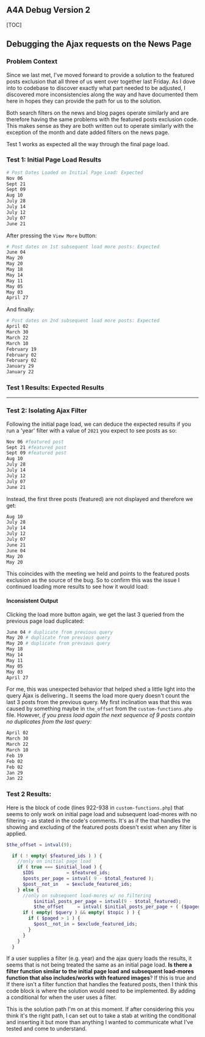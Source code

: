 ## A4A Debug Version 2

[TOC]



## Debugging the Ajax requests on the News Page

### Problem Context

Since we last met, I've moved forward to provide a solution to the featured posts exclusion that all three of us went over together last Friday. As I dove into to codebase to discover exactly what part needed to be adjusted, I discovered more inconsistencies along the way and have documented them here in hopes they can provide the path for us to the solution.  

Both search filters on the news and blog pages operate similarly and are therefore having the same problems with the featured posts exclusion code. This makes sense as they are both written out to operate similarly with the exception of the month and date added filters on the news page.

Test 1 works as expected all the way through the final page load.

### Test 1: Initial Page Load Results

```bash
# Post Dates Loaded on Initial Page Load: Expected
Nov 06
Sept 21
Sept 09
Aug 10 
July 28
July 14
July 12 
July 07
June 21
```

After pressing the `View More` button:

```bash
# Post dates on 1st subsequent load more posts: Expected
June 04
May 20
May 20
May 18
May 14
May 11
May 05
May 03
April 27
```

And finally:

```bash
# Post dates on 2nd subsequent load more posts: Expected
April 02
March 30
March 22
March 10
February 19
February 02
February 02
January 29
January 22
```
### Test 1 Results: Expected Results

***

### Test 2: Isolating Ajax Filter

Following the initial page load, we can deduce the expected results if you run a 'year' filter with a value of `2021` you expect to see posts as so:

```bash
Nov 06 #featured post
Sept 21 #featured post
Sept 09 #featured post
Aug 10 
July 28
July 14
July 12 
July 07
June 21
```

Instead, the first three posts (featured) are not displayed and therefore we get:

```bash
Aug 10
July 28
July 14
July 12 
July 07
June 21
June 04
May 20
May 20
```
This coincides with the meeting we held and points to the featured posts exclusion as the source of the bug. So to confirm this was the issue I continued loading more results to see how it would load:

#### Inconsistent Output

Clicking the load more button again, we get the last 3 queried from the previous page load duplicated:

```bash
June 04 # duplicate from previous query
May 20 # duplicate from previous query
May 20 # duplicate from previous query
May 18 
May 14
May 11
May 05
May 03
April 27
```
For me, this was unexpected behavior that helped shed a little light into the query Ajax is delivering.. It seems the load more query doesn't count the last 3 posts from the previous query. My first inclination was that this was caused by something maybe in `the_offset` from the `custom-functions.php` file. However, *if you press load again the next sequence of 9 posts contain no duplicates from the last query:*

```bash
April 02
March 30
March 22
March 10
Feb 19
Feb 02
Feb 02
Jan 29
Jan 22
```
### Test 2 Results: 

Here is the block of code (lines 922-938 in `custom-functions.php`) that seems to only work on initial page load and subsequent load-mores with no filtering - as stated in the code's comments. It's as if the  that handles the showing and excluding of the featured posts doesn't exist when any filter is applied.

```php
$the_offset = intval(9);

  if ( ! empty( $featured_ids ) ) {
    //only on initial page load
    if ( true === $initial_load ) {
      $IDS            = $featured_ids;
      $posts_per_page = intval( 9 - $total_featured );
      $post__not_in   = $exclude_featured_ids;
    } else {
      //only on subsequent load-mores w/ no filtering
          $initial_posts_per_page = intval(9 - $total_featured);
          $the_offset     = intval( $initial_posts_per_page + ( ($paged - 2) * $original_posts_per_page ) );
      if ( empty( $query ) && empty( $topic ) ) {
        if ( $paged > 1 ) {
          $post__not_in = $exclude_featured_ids;
        }
      }
    }
  }
```

If a user supplies a filter (e.g. year) and the ajax query loads the results, it seems that is not being treated the same as an initial page load. **Is there a filter function similar to the initial page load and subsequent load-mores function that also includes/works with featured images**? If this is true and If there isn't a filter function that handles the featured posts, then I think this code block is where the solution would need to be implemented. By adding a conditional for when the user uses a filter.

This is the solution path I'm on at this moment. If after considering this you think it's the right path, I can set out to take a stab at writing the conditional and inserting it but more than anything I wanted to communicate what I've tested and come to understand. 
